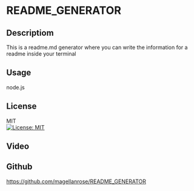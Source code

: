 # README_GENERATOR

## Descriptiom
This is a readme.md generator where you can write the information for a readme inside your terminal
## Usage
node.js
## License
MIT </br>
[![License: MIT](https://img.shields.io/badge/License-MIT-yellow.svg)](https://opensource.org/licenses/MIT)

## Video

## Github
https://github.com/magellanrose/README_GENERATOR 
